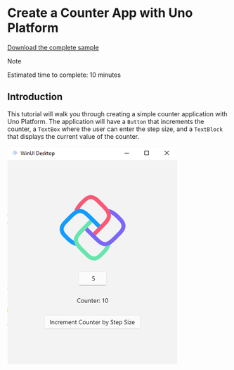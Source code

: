 

# Create a Counter App with Uno Platform

[Download the complete sample](https://github.com/unoplatform/Uno.GettingStartedTutorial/tree/master/src/Counter)  

> [!NOTE] 
> Estimated time to complete: 10 minutes

## Introduction

This tutorial will walk you through creating a simple counter application with Uno Platform. The application will have a `Button` that increments the counter, a `TextBox` where the user can enter the step size, and a `TextBlock` that displays the current value of the counter.

![Counter App](Assets/counter-app.png) 

